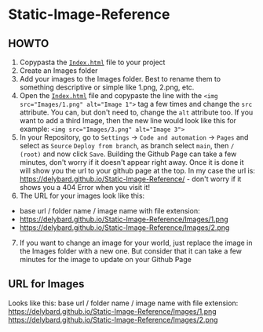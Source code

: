 # Static-Image-Reference

## HOWTO
1) Copypasta the [`Index.html`](./Index.html) file to your project
2) Create an Images folder
3) Add your images to the Images folder. Best to rename them to something descriptive or simple like 1.png, 2.png, etc.
4) Open the [`Index.html`](./Index.html) file and copypaste the line with the `<img src="Images/1.png" alt="Image 1">` tag a few times and change the `src` attribute. You can, but don't need to, change the `alt` attribute too. If you want to add a third Image, then the new line would look like this for example: `<img src="Images/3.png" alt="Image 3">`
5) In your Repository, go to `Settings` -> `Code and automation` -> `Pages` and select as `Source` `Deploy from branch`, as branch select `main`, then `/ (root)` and now click `Save`. Building the Github Page can take a few minutes, don't worry if it doesn't appear right away. Once it is done it will show you the url to your github page at the top. In my case the url is: https://delybard.github.io/Static-Image-Reference/ - don't worry if it shows you a 404 Error when you visit it!
6) The URL for your images look like this: 
  * base url / folder name / image name with file extension: 
  * https://delybard.github.io/Static-Image-Reference/Images/1.png 
  * https://delybard.github.io/Static-Image-Reference/Images/2.png

7) If you want to change an image for your world, just replace the image in the Images folder with a new one. But consider that it can take a few minutes for the image to update on your Github Page

## URL for Images
Looks like this: base url / folder name / image name with file extension:  
https://delybard.github.io/Static-Image-Reference/Images/1.png  
https://delybard.github.io/Static-Image-Reference/Images/2.png
